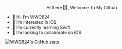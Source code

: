 <div align='center'> Hi there👏🏻, Welcome To My Github </div>

- 👋 Hi, I’m WWQ824
- 👀 I’m interested in iOS
- 🌱 I’m currently learning Swift
- 💞️ I’m looking to collaborate on iOS


<!-- [![Top Langs](https://github-readme-stats.vercel.app/api/top-langs/?username=WWQ824)](https://github.com/anuraghazra/github-readme-stats) -->


<!--
theme=dark, radical, merko, gruvbox, tokyonight, onedark, cobalt, synthwave, highcontrast, dracula
-->

[![WWQ824's GitHub stats](https://github-readme-stats.vercel.app/api?username=WWQ824&show_icons=true&theme=merko&hide_title=true)](https://github.com/anuraghazra/github-readme-stats/blob/master/docs/readme_cn.md)


<!---
WWQ824/WWQ824 is a ✨ special ✨ repository because its `README.md` (this file) appears on your GitHub profile.
You can click the Preview link to take a look at your changes.
--->
